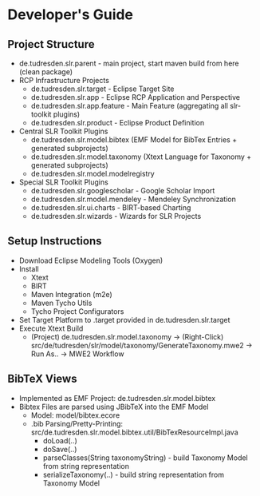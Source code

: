 # Developer's Guide #

## Project Structure ##

* de.tudresden.slr.parent - main project, start maven build from here (clean package)
* RCP Infrastructure Projects
  * de.tudresden.slr.target - Eclipse Target Site 
  * de.tudresden.slr.app - Eclipse RCP Application and Perspective
  * de.tudresden.slr.app.feature - Main Feature (aggregating all slr-toolkit plugins)
  * de.tudresden.slr.product - Eclipse Product Definition
* Central SLR Toolkit Plugins
  * de.tudresden.slr.model.bibtex (EMF Model for BibTex Entries + generated subprojects)
  * de.tudresden.slr.model.taxonomy (Xtext Language for Taxonomy + generated subprojects)
  * de.tudresden.slr.model.modelregistry
* Special SLR Toolkit Plugins
  * de.tudresden.slr.googlescholar - Google Scholar Import
  * de.tudresden.slr.model.mendeley - Mendeley Synchronization
  * de.tudresden.slr.ui.charts - BIRT-based Charting
  * de.tudresden.slr.wizards - Wizards for SLR Projects

## Setup Instructions ##

* Download Eclipse Modeling Tools (Oxygen)
* Install 
  * Xtext 
  * BIRT 
  * Maven Integration (m2e)
  * Maven Tycho Utils 
  * Tycho Project Configurators 
* Set Target Platform to .target provided in de.tudresden.slr.target
* Execute Xtext Build
  * (Project) de.tudresden.slr.model.taxonomy -> (Right-Click) src/de/tudresden/slr/model/taxonomy/GenerateTaxonomy.mwe2 -> Run As.. -> MWE2 Workflow

## BibTeX Views ##

* Implemented as EMF Project: de.tudresden.slr.model.bibtex
* Bibtex Files are parsed using JBibTeX into the EMF Model
  * Model: model/bibtex.ecore
  * .bib Parsing/Pretty-Printing: src/de.tudresden.slr.model.bibtex.util/BibTexResourceImpl.java
    * doLoad(..)
    * doSave(..)
    * parseClasses(String taxonomyString) - build Taxonomy Model from string representation
    * serializeTaxonomy(..) - build string representation from Taxonomy Model
